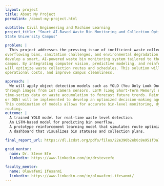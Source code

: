 ```yaml
---
layout: project
title: About My Project
permalink: /about-my-project.html

subtitle: Civil Engineering and Machine Learning
project_title: "Smart AI-Based Waste Bin Monitoring and Collection Optimization on Morgan
State University Campus"

problem: |
  This project addresses the pressing issue of inefficient waste collection systems, which often lead to
overflowing bins, sanitation challenges, and environmental degradation. The primary objective is to
develop a smart, AI-powered waste bin monitoring system tailored to the Morgan State University
campus. By integrating computer vision, predictive modeling, and reinforcement learning, this project
will optimize waste collection routes and schedules. This solution will foster sustainability, reduce
operational costs, and improve campus cleanliness.

approach: |
  We will apply object detection models such as YOLO (You Only Look Once) to detect bin fill levels
through images from IoT camera sensors. LSTM (Long Short-Term Memory) networks will analyze
time-series data on waste accumulation to forecast future trends. Reinforcement learning (using PPO
or DQN) will be implemented to develop an optimized decision-making agent for collection scheduling.
This combination of models allows for accurate bin-level monitoring, dynamic forecasting, and adaptive
routing.
outcome: |
  A trained YOLO model for real-time waste level detection.
  An LSTM-based model for predicting bin overflow.
  A prototype reinforcement learning model that simulates route optimization.
  A dashboard that visualizes bin statuses and collection plans.

final_report_url: https://dl.icdst.org/pdfs/files/22e390b2eb0c8e951f3a742fda5b2d1d.pdf

grad_mentor:
  name: Dr. Steve Efe
  linkedin: https://www.linkedin.com/in/drsteveefe

faculty_mentor:
  name: Oluwafemi Ifesanmi 
  linkedin: https://www.linkedin.com/in/oluwafemi-ifesanmi/
---
```

